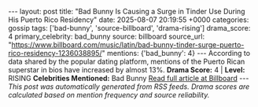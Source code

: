 --- layout: post title: "Bad Bunny Is Causing a Surge in Tinder Use During His Puerto Rico Residency" date: 2025-08-07 20:19:55 +0000 categories: gossip tags: ['bad-bunny', 'source-billboard', 'drama-rising'] drama_score: 4 primary_celebrity: bad_bunny source: billboard source_url: "https://www.billboard.com/music/latin/bad-bunny-tinder-surge-puerto-rico-residency-1236038895/" mentions: {'bad_bunny': 4} --- According to data shared by the popular dating platform, mentions of the Puerto Rican superstar in bios have increased by almost 13%. **Drama Score:** 4 | **Level:** RISING **Celebrities Mentioned:** Bad Bunny [Read full article at Billboard](https://www.billboard.com/music/latin/bad-bunny-tinder-surge-puerto-rico-residency-1236038895/) --- *This post was automatically generated from RSS feeds. Drama scores are calculated based on mention frequency and source reliability.*